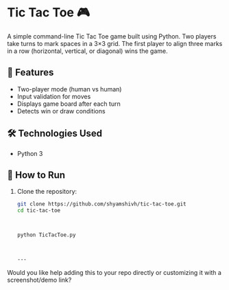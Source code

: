 # Tic Tac Toe 🎮

A simple command-line Tic Tac Toe game built using Python. Two players take turns to mark spaces in a 3×3 grid. The first player to align three marks in a row (horizontal, vertical, or diagonal) wins the game.

## 📌 Features
- Two-player mode (human vs human)
- Input validation for moves
- Displays game board after each turn
- Detects win or draw conditions

## 🛠 Technologies Used
- Python 3

## 📂 How to Run
1. Clone the repository:
   ```bash
   git clone https://github.com/shyamshivh/tic-tac-toe.git
   cd tic-tac-toe



   python TicTacToe.py



   ---

Would you like help adding this to your repo directly or customizing it with a screenshot/demo link?
